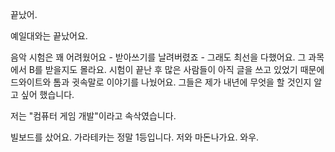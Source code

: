 끝났어.

예일대와는 끝났어요.

음악 시험은 꽤 어려웠어요 - 받아쓰기를 날려버렸죠 - 그래도 최선을 다했어요. 그 과목에서 B를 받을지도 몰라요. 시험이 끝난 후 많은 사람들이 아직 글을 쓰고 있었기 때문에 드와이트와 톰과 귓속말로 이야기를 나눴어요. 그들은 제가 내년에 무엇을 할 것인지 알고 싶어 했습니다.

저는 "컴퓨터 게임 개발"이라고 속삭였습니다.

빌보드를 샀어요. 가라테카는 정말 1등입니다. 저와 마돈나가요. 와우.
